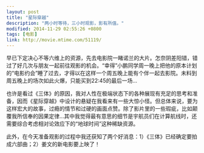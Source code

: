 ```yaml
---
layout: post
title: "星际穿越"
description: "两小时等待，三小时观影，影有所值。"
modified: 2014-11-29 02:55:26 +0800
tags: [电影]
link: http://movie.mtime.com/51119/
---
```


早已下定决心不等六维上的资源，先去电影院一睹诺兰的大片。怎奈阴差阳错，错过了好几次与朋友一起前往观影的机会。“幸得”小鹏同学周一晚上把他的原本计划的“电影约会”睡了过去，才得以在这样一个周五晚上能有个伴一起去影院。未料到周五晚上的场次如此火爆，只能买到22:45的最后一场...

也许是看过《三体》的原因，我对人性在极端状态下的各种展现有充足的思考和准备，因而《星际穿越》中设计的悬疑在我看来有一些大惊小怪。但总体来说，要为这样宏大的故事，过瘾的情节和过硬的画面点赞。除了影片里的一些瑕疵，比如颠覆我所信奉的因果定律...其中我觉得最有意思的细节是宇航员们在计算航线时，还需要综合考虑相对论效应下的“地球时间”这种稀缺资源。

此外，在今天准备观影的过程中我还获知了两个好消息：1）《三体》已经确定要拍成六部曲；2）姜文的新电影要上映了！
